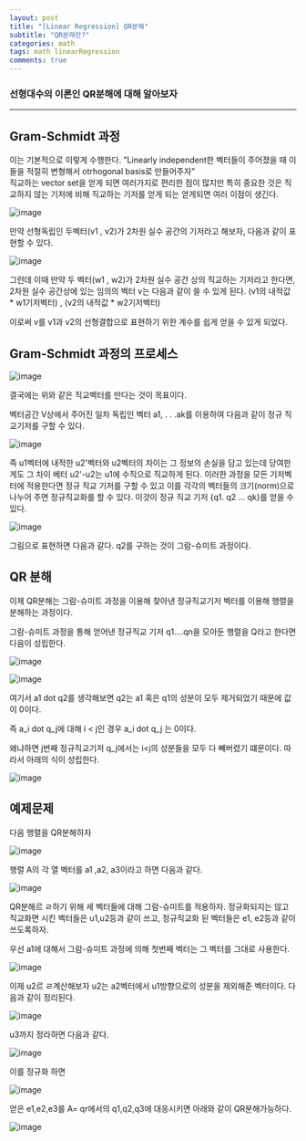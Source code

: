 ```yaml
---
layout: post
title: "[Linear Regression] QR분해"
subtitle: "QR분래란?"
categories: math
tags: math linearRegression
comments: true
---
```



### 선형대수의 이론인  QR분해에 대해 알아보자

---
## Gram-Schmidt 과정 

이는 기본적으로 이렇게 수행한다.
"Linearly independent한 벡터들이 주어졌을 때 이들을 적절히 변형해서 otrhogonal basis로 만들어주자"   
직교하는 vector set을 얻게 되면 여러가지로 편리한 점이 많지만 특히 중요한 것은 직교하지 않는 기저에 비해 직교하는 기저를 얻게 되는 얻게되면
여러 이점이 생긴다.

![image](https://user-images.githubusercontent.com/65720894/144384309-973a4da0-3bcb-4765-b71b-a74160870e72.png)

만약 선형독립인 두벡터(v1 , v2)가 2차원 실수 공간의 기저라고 해보자, 다음과 같이 표현할 수 있다.

![image](https://user-images.githubusercontent.com/65720894/144384475-a6dbff21-5eea-470c-a8cb-ed5355d85ed3.png)

그런데 이때 만약 두 벡터(w1 , w2)가 2차원 실수 공간 상의 직교하는 기저라고 한다면, 2차원 실수 공간상에 있는 임의의 벡터 v는 다음과 같이
쓸 수 있게 된다. (v1의 내적값 * w1기저벡터) , (v2의 내적값 * w2기저벡터) 

이로써 v를 v1과 v2의 선형결합으로 표현하기 위한 계수를 쉽게 얻을 수 있게 되었다.

## Gram-Schmidt 과정의 프로세스

![image](https://user-images.githubusercontent.com/65720894/144386427-aecfd4e2-9900-4ab0-9cd5-b8ec965f3ce2.png)

결국에는 위와 같은 직교벡터를 만다는 것이 목표이다.

벡터공간 V상에서 주어진 일차 독립인 벡터 a1, . . .ak를 이용하여 다음과 같이 정규 직교기저를 구할 수 있다.

![image](https://user-images.githubusercontent.com/65720894/144387562-4e53d5ad-e6a7-4bb0-acce-18775b454a47.png)

즉 u1벡터에 내적한 u2'벡터와 u2벡터의 차이는 그 정보의 손실을 담고 있는데 당여한게도 그 차이 베터 u2'-u2는 u1에 수직으로 직교하게 된다.
이러한 과정을 모든 기저벡터에 적용한다면 정규 직교 기저를 구할 수 있고 이를 각각의 벡터들의 크기(norm)으로 나누어 주면 정규직교화를 
할 수 있다. 이것이 정규 직교 기저 {q1. q2 ... qk}를 얻을 수 있다.

![image](https://user-images.githubusercontent.com/65720894/144388405-57aedd43-ee6b-45b4-9334-13f534eb6ddd.png)

그림으로 표현하면 다음과 같다. q2를 구하는 것이 그람-슈미트 과정이다.

## QR 분해

이제 QR분해는 그람-슈미트 과정을 이용해 찾아낸 정규직교기저 벡터를 이용해 행렬을 분해하는 과정이다.

그람-슈미트 과정을 통해 얻어낸 정규직교 기저 q1....qn을 모아둔 행렬을 Q라고 한다면 다음이 성립한다.

![image](https://user-images.githubusercontent.com/65720894/144388790-085839ad-3453-448a-a07d-04617fd3474e.png)

![image](https://user-images.githubusercontent.com/65720894/144391817-dca8628c-f462-490d-ace0-e80e911b4de4.png)

여기서 a1 dot q2를 생각해보면 q2는 a1 혹은 q1의 성분이 모두 제거되었기 때문에 값이 0이다.

즉 a_i dot q_j에 대해 i < j인 경우 a_i dot q_j 는 0이다.

왜냐하면 j번째 정규직교기저 q_j에서는 i<j의 성분들을 모두 다 빼버렸기 떄문이다. 따라서 아래의 식이 성립한다.

![image](https://user-images.githubusercontent.com/65720894/144392477-732cab9e-f9f7-4db4-a66a-e6af2e10abf6.png)

## 예제문제

다음 행렬을 QR분해하자

![image](https://user-images.githubusercontent.com/65720894/144394127-5253891c-cdfd-438d-8fcf-2036c0154b39.png)

행렬 A의 각 열 벡터를 a1 ,a2, a3이라고 하면 다음과 같다.

![image](https://user-images.githubusercontent.com/65720894/144394214-5898f7ca-895e-45b8-aff0-2a25cca81609.png) 

QR분해르 ㄹ하기 위해 세 벡터들에 대해 그람-슈미트를 적용하자. 정규화되지는 않고 직교화면 시킨 벡터들은 u1,u2등과 같이 쓰고,
정규직교화 된 벡터들은 e1, e2등과 같이 쓰도록하자.

우선 a1에 대해서 그람-슈미트 과정에 의해 첫번째 벡터는 그 벡터를 그대로 사용한다.

![image](https://user-images.githubusercontent.com/65720894/144394534-37f6bae0-6cdc-4797-813e-79cf00b27fc6.png)

이제 u2르 ㄹ계산해보자 u2는 a2벡터에서 u1방향으로의 성분을 제외해준 벡터이다. 다음과 같이 정리된다.

![image](https://user-images.githubusercontent.com/65720894/144395876-61eacdc9-0721-4b63-bf43-8754cb776f93.png)

u3까지 정라하면 다음과 같다.

![image](https://user-images.githubusercontent.com/65720894/144395952-11357036-b408-4d7b-a74a-fa7a1a3cca78.png)

이를 정규화 하면 

![image](https://user-images.githubusercontent.com/65720894/144396484-b8da01fa-c922-4fbf-bf6c-66ba4f7a7f39.png)

얻은 e1,e2,e3를 A= qr에서의 q1,q2,q3에 대응시키면 아래와 같이 QR분해가능하다.

![image](https://user-images.githubusercontent.com/65720894/144396656-3c7fe0aa-be48-4dbd-984d-23532e7e9364.png)






